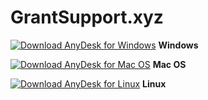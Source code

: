 # GrantSupport.xyz

[<img src="https://get.anydesk.com/_static/dl-btn-wr-large.png" alt="Download AnyDesk for Windows"/>](https://download.anydesk.com/AnyDesk.exe)
**Windows**

[<img src="https://get.anydesk.com/_static/dl-btn-rw-large.png" alt="Download AnyDesk for Mac OS"/>](https://download.anydesk.com/anydesk.dmg)
**Mac OS**

[<img src="https://get.anydesk.com/_static/dl-btn-wb-large.png" alt="Download AnyDesk for Linux"/>](https://download.anydesk.com/linux/anydesk-6.1.1-amd64.tar.gz)
**Linux**
